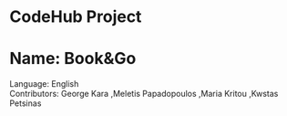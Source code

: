 # CodeHub Project
# Name: Book&Go
Language: English <br>
Contributors: George Kara ,Meletis Papadopoulos ,Maria Kritou ,Kwstas Petsinas
